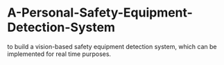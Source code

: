 # A-Personal-Safety-Equipment-Detection-System
to build a vision-based safety equipment detection system, which can be implemented for real time purposes.  
